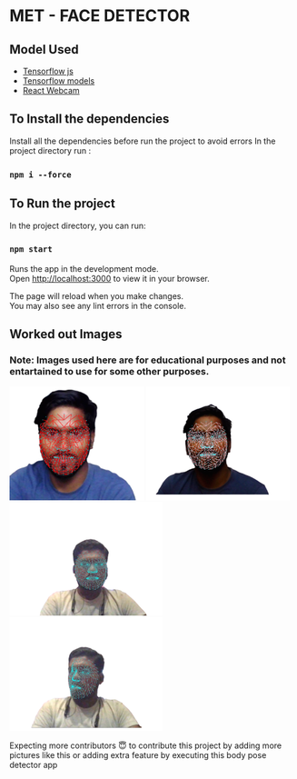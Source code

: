 # MET - FACE DETECTOR

## Model Used

- [Tensorflow js](https://www.tensorflow.org/js)
- [Tensorflow models](https://www.tensorflow.org/js/models)
- [React Webcam](https://www.npmjs.com/package/react-webcam)

## To Install the dependencies

Install all the dependencies before run the project to avoid errors
In the project directory run :

### `npm i --force`

## To Run the project

In the project directory, you can run:

### `npm start`

Runs the app in the development mode.\
Open [http://localhost:3000](http://localhost:3000) to view it in your browser.

The page will reload when you make changes.\
You may also see any lint errors in the console.

## Worked out Images

### **Note:** Images used here are for educational purposes and not entartained to use for some other purposes.

<img height=200px src='https://github.com/MettaSurendhar/Met-Face/blob/main/public/img-1' /> 
<img height=200px src='https://github.com/MettaSurendhar/Met-Face/blob/main/public/img-2' />
<img height=200px src='https://github.com/MettaSurendhar/Met-Face/blob/main/public/img-3.png' />
<img height=200px src='https://github.com/MettaSurendhar/Met-Face/blob/main/public/img-4.png'/>

Expecting more contributors 😇 to contribute this project by adding more pictures like this or adding extra feature by executing this body pose detector app
